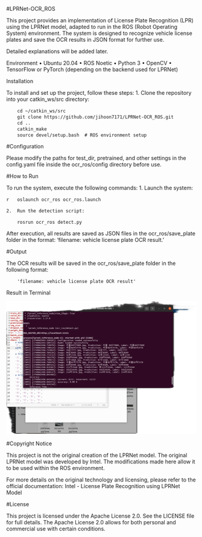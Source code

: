 #LPRNet-OCR_ROS

This project provides an implementation of License Plate Recognition (LPR) using the LPRNet model, adapted to run in the ROS (Robot Operating System) environment. The system is designed to recognize vehicle license plates and save the OCR results in JSON format for further use.

Detailed explanations will be added later.

Environment
	•	Ubuntu 20.04
	•	ROS Noetic
	•	Python 3
	•	OpenCV
	•	TensorFlow or PyTorch (depending on the backend used for LPRNet)

Installation

To install and set up the project, follow these steps:
	1.	Clone the repository into your catkin_ws/src directory:
```
	cd ~/catkin_ws/src
	git clone https://github.com/jihoon7171/LPRNet-OCR_ROS.git
	cd ..
	catkin_make
	source devel/setup.bash  # ROS environment setup
```


#Configuration

Please modify the paths for test_dir, pretrained, and other settings in the config.yaml file inside the ocr_ros/config directory before use.

#How to Run

To run the system, execute the following commands:
	1.	Launch the system:
```
r	oslaunch ocr_ros ocr_ros.launch
```
	2.	Run the detection script:
```
	rosrun ocr_ros detect.py
```

After execution, all results are saved as JSON files in the ocr_ros/save_plate folder in the format: ‘filename: vehicle license plate OCR result.’

#Output

The OCR results will be saved in the ocr_ros/save_plate folder in the following format:
```
	'filename: vehicle license plate OCR result'
```

Result in Terminal

![alt text](image.png)

#Copyright Notice

This project is not the original creation of the LPRNet model. The original LPRNet model was developed by Intel. The modifications made here allow it to be used within the ROS environment.

For more details on the original technology and licensing, please refer to the official documentation:
Intel - License Plate Recognition using LPRNet Model

#License

This project is licensed under the Apache License 2.0. See the LICENSE file for full details. The Apache License 2.0 allows for both personal and commercial use with certain conditions.